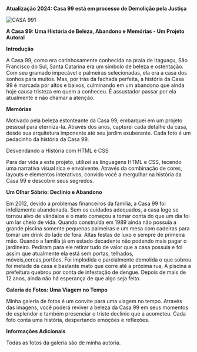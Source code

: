**Atualização 2024: Casa 99 está em processo de Demolição pela Justiça**

![CASA 991](https://github.com/Costanza22/Casa-99/assets/81304267/a9edfa37-70f0-4431-80e7-11acb420d88c)



**A Casa 99: Uma História de Beleza, Abandono e Memórias - Um Projeto Autoral**

**Introdução**

A Casa 99, como era carinhosamente conhecida na praia de Itaguaçu, São Francisco do Sul, Santa Catarina era um símbolo de beleza e ostentação. Com seu gramado impecável e palmeiras selecionadas, ela era a casa dos sonhos para muitos. Mas, por trás da fachada perfeita, a história da Casa 99 é marcada por altos e baixos, culminando em um abandono que ainda hoje causa tristeza em quem a conheceu.
É assustador passar por ela atualmente e não chamar a atenção.

**Memórias**

Motivado pela beleza estonteante da Casa 99, embarquei em um projeto pessoal para eterniza-la. Através dos anos, capturei cada detalhe da casa, desde sua arquitetura imponente até seu jardim exuberante. Cada foto é um pedacinho da história da Casa 99.

Desvendando a História com HTML e CSS

Para dar vida a este projeto, utilizei as linguagens HTML e CSS, tecendo uma narrativa visual rica e envolvente. Através da combinação de cores, layouts e elementos interativos, convido você a mergulhar na história da Casa 99 e descobrir seus segredos.

**Um Olhar Sóbrio: Declínio e Abandono**

Em 2012, devido a problemas financeiros da família, a Casa 99 foi infelizmente abandonada. Sem os cuidados adequados, a casa logo se tornou alvo de vândalos e o mato começou a tomar conta do que um dia foi um lar cheio de vida. 
Quando construída em 1989 ainda não possuía a grande piscina somente pequenas palmeiras e um mesa com cadeiras para tomar um drink do lado de fora. Altas festas de luxo e sempre de primeira mão. Quando a familía já em estado decadente não podendo mais pagar o jardineiro. Pediram para ele retirar tudo de valor que a casa possuia e foi assim que atualmente ela está sem portas, telhados, móveis,cercas,portões. Foi implodida e parcialmente demolida o que sobrou foi metade da casa e bastante mato que corre até a próxima rua, A piscina a prefeitura quebrou por conta de infestação de dengue. Depois de mais de 12 anos, ainda não há esperança de que algo seja feito.

**Galeria de Fotos: Uma Viagem no Tempo**

Minha galeria de fotos é um convite para uma viagem no tempo. Através das imagens, você poderá reviver a beleza da Casa 99 em seus momentos de esplendor e também presenciar o triste declínio que a acometeu. Cada foto conta uma história, despertando emoções e reflexões.


**Informações Adicionais**

Todas as fotos da galeria são de minha autoria.
